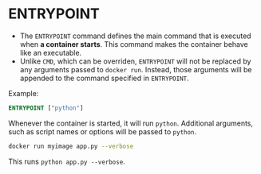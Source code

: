 # ENTRYPOINT

* The `ENTRYPOINT` command defines the main command that is executed when **a container starts**. This command makes the container behave like an executable.
* Unlike `CMD`, which can be overriden, `ENTRYPOINT` will not be replaced by any arguments passed to `docker run`. Instead, those arguments will be appended to the command specified in `ENTRYPOINT`.

Example:

```dockerfile
ENTRYPOINT ["python"]
```

Whenever the container is started, it will run `python`. Additional arguments, such as script names or options will be passed to `python`.

```bash
docker run myimage app.py --verbose
```

This runs `python app.py --verbose`.
